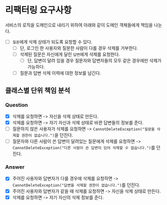 # 리팩터링 요구사항

서비스의 로직을 도메인으로 내리기 위하여 아래와 같이 도메인 객체들에게 책임을 나눈다.

- [ ] `질문`에게 삭제 상태가 되도록 요청할 수 있다.
  - [ ] 단, 로그인 한 사용자와 질문한 사람이 다를 경우 삭제를 거부한다.
  - [ ] 삭제된 질문은 자신에게 달린 `답변`에게 삭제를 요청한다.
    - [ ] 단, 답변이 달려 있을 경우 질문자와 답변자들의 모두 같은 경우에만 삭제가 가능하다.
  - [ ] 질문과 답변 삭제 이력에 대한 정보를 남긴다.

## 클래스별 단위 책임 분석

### Question
- [x] 삭제를 요청하면 -> 자신을 삭제 상태로 만든다.
- [x] 삭제를 요청하면 -> 자기 자신과 삭제 상태로 바뀐 답변들의 정보를 준다.
- [ ] 질문하지 않은 사용자가 삭제를 요청하면 -> `CannotDeleteException("질문을 삭제할 권한이 없습니다.")`을 던진다.
- [ ] 질문자와 다른 사람이 쓴 답변이 달려있는 질문에게 삭제를 요청하면 -> `CannotDeleteException("다른 사람이 쓴 답변이 있어 삭제할 수 없습니다.")`를 던진다.

### Answer
- [x] 주어진 사용자와 답변자가 다를 경우에 삭제를 요청하면 -> `CannotDeleteException("답변을 삭제할 권한이 없습니다.")`를 던진다.
- [x] 주어진 사용자와 답변자가 같을 때 삭제를 요청하면 -> 자신을 삭제 상태로 만든다.
- [x] 삭제를 요청하면 -> 자기 자신의 삭제 정보를 준다.